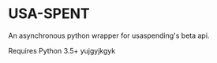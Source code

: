 # USA-SPENT

An asynchronous python wrapper for usaspending's beta api.

Requires Python 3.5+
yujgyjkgyk
